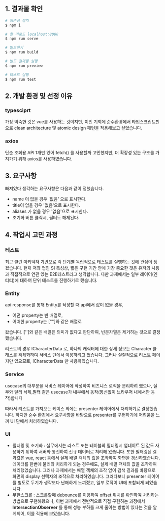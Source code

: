 ## 1. 결과물 확인

```bash
# 의존성 설치
$ npm i

# 핫 리로드 localhost:8080
$ npm run serve

# 빌드하기
$ npm run build

# 빌드 결과물 실행
$ npm run preview

# 테스트 실행
$ npm run test


```

## 2. 개발 환경 및 선정 이유

### typesciprt

가장 익숙한 것은 vue를 사용하는 것이지만, 이번 기회에 순수환경에서 타입스크립트만으로 clean architecture 및 atomic design 패턴을 적용해보고 싶었습니다.

### axios

단순 조회용 API 1개만 있어 fetch() 를 사용할까 고민했지만, 더 확장성 있는 구조를 가져가기 위해 axios를 사용하였습니다.

## 3. 요구사항

빠져있다 생각하는 요구사항은 다음과 같이 정했습니다.

- name 이 없을 경우 '없음' 으로 표시한다.
- title이 없을 경우 '없음'으로 표시한다.
- aliases 가 없을 경우 '없음'으로 표시한다.
- 초기화 버튼 클릭시, 필터도 해제된다.



## 4. 작업시 고민 과정

### 테스트

최근 클린 아키텍쳐 기반으로 각 단계별 독립적으로 테스트를 실행하는 것에 관심이 생겼습니다. 현재 저의 업인 SI 특성상, 짧은 구현 기간 안에 가장 중요한 것은 유저의 사용과 직접적으로 연관 있는 E2E테스트라고 생각합니다. 다만 과제에서는 일부 레이어(엔티티)에 대하여 단위 테스트를 진행하기로 했습니다.

### Entity

api response를 통해 Entity를 작성할 때 api에서 값이 없을 경우, 

- 어떤 property는 빈 배열로, 
- 어떠한 property는 [""]와 같은 배열로

왔습니다. ['']와 같은 배열은 의미가 없다고 판단하여, 빈문자열은 제거하는 것으로 결정했습니다.

리스트의 경우 ICharacterData 로, 하나의 캐릭터에 대한 상세 정보는 Character 클래스를 객체화하여 서비스 단에서 이용하려고 했습니다. 그러나 실질적으로 리스트 페이지만 있으므로, ICharacterData 만 사용하였습니다.

### Service

usecase의 대부분을 서비스 레이어에 작성하여 비즈니스 로직을 분리하려 했으나, 실무와 달리 삭제,필터 같은 usecase가 내부에서 동작(통신없이 브라우저 내에서만 동작)합니다

따라서 리스트를 가져오는 케이스 외에는 presenter 레이어에서 처리하기로 결정했습니다. 하지만 순수 환경에서 요구사항을 바탕으로 presenter를 구현하기에 어려움을 느껴 UI 단에서 처리하였습니다.

### UI

- 필터링 및 초기화 : 실무에서는  리스트 또는 테이블의 필터링시 업데이트 된 값도 사용하기 위하여 서버와 통신하여 신규 데이터로 처리해 왔습니다. 또한 필터링된 결과값은 vue, react 등에서 실제 배열 객체의 값을 조작하여 화면을 갱신하였습니다. 데이터를 한번에 불러와 처리하게 되는 경우에도, 실제 배열 객체의 값을 조작하여 처리했었습니다. 그러나 과제에서는 배열 객체의 조작 없이 검색 결과를 바탕으로 화면의 display 선택자의 조작으로 처리하였습니다. 그러다보니 presenter 레이어를 별도로 두기가 생각보다 난해하게 느껴졌고, 일부 로직이 UI에 포함되게 되었습니다.
- 무한스크롤 : 스크롤할때 debounce를 이용하여 offset 위치를 확인하여 처리하는 방법으로 구현해왔으나, 이번 과제에서 전반적으로 직접 구현하는 과정에서 **IntersectionObserver** 를 통해 성능 부하를 크게 줄이는 방법이 있다는 것을 알게되어, 이를 적용해 보았습니다.
